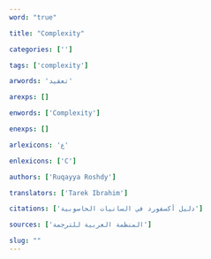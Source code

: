 ```yaml
---
word: "true"

title: "Complexity"

categories: ['']

tags: ['complexity']

arwords: 'تعقيد'

arexps: []

enwords: ['Complexity']

enexps: []

arlexicons: 'ع'

enlexicons: ['C']

authors: ['Ruqayya Roshdy']

translators: ['Tarek Ibrahim']

citations: ['دليل أكسفورد في السانيات الحاسوبية']

sources: ['المنظمة العربية للترجمة']

slug: ""
---
```

